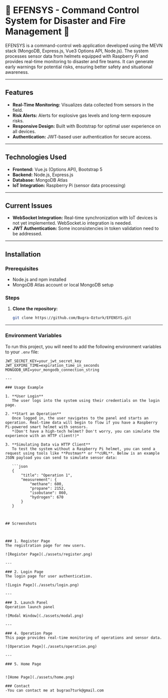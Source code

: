 # 🌟 EFENSYS - Command Control System for Disaster and Fire Management 🌟

EFENSYS is a command-control web application developed using the MEVN stack (MongoDB, Express.js, Vue3 Options API, Node.js). The system processes sensor data from helmets equipped with Raspberry Pi and provides real-time monitoring to disaster and fire teams. It can generate early warnings for potential risks, ensuring better safety and situational awareness.

---

## Features
- **Real-Time Monitoring:** Visualizes data collected from sensors in the field.
- **Risk Alerts:** Alerts for explosive gas levels and long-term exposure risks.
- **Responsive Design:** Built with Bootstrap for optimal user experience on all devices.
- **Authentication:** JWT-based user authentication for secure access.

---

## Technologies Used
- **Frontend:** Vue.js (Options API), Bootstrap 5
- **Backend:** Node.js, Express.js
- **Database:** MongoDB Atlas
- **IoT Integration:** Raspberry Pi (sensor data processing)

---

## Current Issues
- **WebSocket Integration:** Real-time synchronization with IoT devices is not yet implemented. WebSocket.io integration is needed.
- **JWT Authentication:** Some inconsistencies in token validation need to be addressed.

---

## Installation

### Prerequisites
- Node.js and npm installed
- MongoDB Atlas account or local MongoDB setup

### Steps
1. **Clone the repository:**
   ```bash
   git clone https://github.com/Bugra-Ozturk/EFENSYS.git

--- 

### Environment Variables

To run this project, you will need to add the following environment variables to your `.env` file:

```plaintext
JWT_SECRET_KEY=your_jwt_secret_key
JWT_EXPIRE_TIME=expiration_time_in_seconds
MONGODB_URI=your_mongodb_connection_string

---

### Usage Example

1. **User Login**  
   The user logs into the system using their credentials on the login page.

2. **Start an Operation**  
   Once logged in, the user navigates to the panel and starts an operation. Real-time data will begin to flow if you have a Raspberry Pi-powered smart helmet with sensors.  
   *(Don't have a high-tech helmet? Don't worry, you can simulate the experience with an HTTP client!)*

3. **Simulating Data via HTTP Client**  
   To test the system without a Raspberry Pi helmet, you can send a request using tools like **Postman** or **cURL**. Below is an example JSON payload you can send to simulate sensor data:

   ```json
   {
       "title": "Operation 1",
       "measurement": {
           "methane": 600,
           "propane": 2152,
           "isobutane": 860,
           "hydrogen": 670
       }
   }



## Screenshots



### 1. Register Page
The registration page for new users.

![Register Page](./assets/register.png)

---

### 2. Login Page
The login page for user authentication.

![Login Page](./assets/login.png)

---

### 3. Launch Panel
Operation launch panel

![Modal Window](./assets/modal.png)

---

### 4. Operation Page
This page provides real-time monitoring of operations and sensor data.

![Operation Page](./assets/operation.png)

---

### 5. Home Page


![Home Page](./assets/home.png)

### Contact 
-You can contact me at bugrao7turk@gmail.com 
